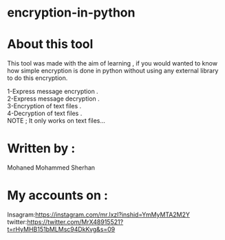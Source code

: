 # encryption-in-python

# About this tool
This tool was made with the aim of learning , if you would wanted to know how simple encryption is done in python
 without using any external library to do this encryption.

1-Express message encryption .  
2-Express message decryption .  
3-Encryption of text files .  
4-Decryption of text files .  
NOTE ; It only works on text files...

# Written by :
 Mohaned Mohammed Sherhan 

# My accounts on :
Insagram:https://instagram.com/mr.lxzl?inshid=YmMyMTA2M2Y    
twitter:https://twitter.com/MrX48915521?t=rHyMHB151bMLMsc94DkKvg&s=09
